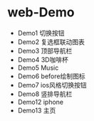 # web-Demo


- Demo1 切换按钮
- Demo2 复选框联动图表
- Demo3 顶部导航栏
- Demo4 3D咖啡杯
- Demo5 Music
- Demo6 before绘制图标
- Demo7 ios风格切换按钮
- Demo8 竖排导航栏
- Demo12 iphone
- Demo13 主页